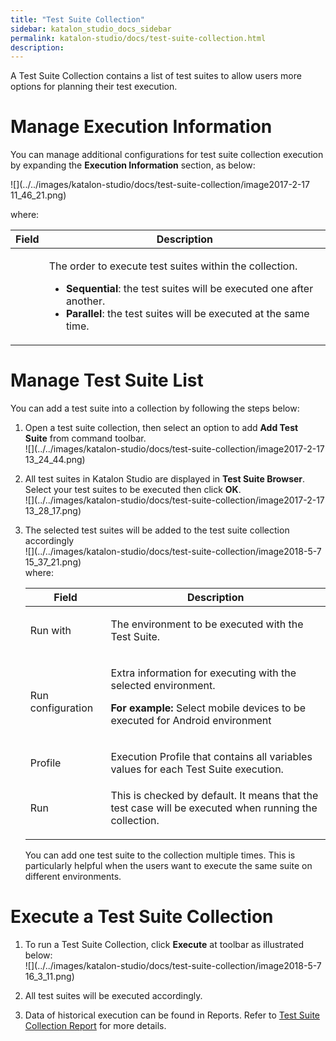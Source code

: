 ```yaml
---
title: "Test Suite Collection" 
sidebar: katalon_studio_docs_sidebar
permalink: katalon-studio/docs/test-suite-collection.html 
description: 
---
```

A Test Suite Collection contains a list of test suites to allow users more options for planning their test execution. 

Manage Execution Information
============================

You can manage additional configurations for test suite collection execution by expanding the **Execution Information** section, as below:

![](../../images/katalon-studio/docs/test-suite-collection/image2017-2-17 11_46_21.png)

where:

<table><thead><tr><th>Field</th><th>Description</th></tr></thead><tbody><tr><td><div><p><span><img></span></p></div></td><td><p>The order to execute test suites within the collection.</p><ul><li><strong>Sequential</strong>: the test suites will be executed one after another.</li><li><strong>Parallel</strong>: the test suites will be executed at the same time.</li></ul></td></tr></tbody></table>

Manage Test Suite List
======================

You can add a test suite into a collection by following the steps below:

1.  Open a test suite collection, then select an option to add **Add Test Suite** from command toolbar.  
    ![](../../images/katalon-studio/docs/test-suite-collection/image2017-2-17 13_24_44.png)  
      
    
2.  All test suites in Katalon Studio are displayed in **Test Suite Browser**. Select your test suites to be executed then click **OK**.  
    ![](../../images/katalon-studio/docs/test-suite-collection/image2017-2-17 13_28_17.png)  
      
    
3.  The selected test suites will be added to the test suite collection accordingly  
    ![](../../images/katalon-studio/docs/test-suite-collection/image2018-5-7 15_37_21.png)  
    where:
    
    <table><thead><tr><th>Field</th><th>Description</th></tr></thead><tbody><tr><td>Run with</td><td><div><p>The environment to be executed with the Test Suite.</p></div></td></tr><tr><td>Run configuration</td><td><div><p>Extra information for executing with the selected environment.</p><p><strong>For example:</strong> Select mobile devices to be executed for Android environment</p><p><span><img></span></p></div></td></tr><tr><td>Profile</td><td><a>Execution Profile</a> that contains all variables values for each Test Suite execution.</td></tr><tr><td>Run</td><td><p>This is checked by default. It means that the test case will be executed when running the collection.</p></td></tr></tbody></table>
    
      
    
    You can add one test suite to the collection multiple times. This is particularly helpful when the users want to execute the same suite on different environments.
    

Execute a Test Suite Collection
===============================

1.  To run a Test Suite Collection, click **Execute** at toolbar as illustrated below:  
    ![](../../images/katalon-studio/docs/test-suite-collection/image2018-5-7 16_3_11.png)  
      
    
2.  All test suites will be executed accordingly.
3.  Data of historical execution can be found in Reports. Refer to [Test Suite Collection Report](/display/KD/Test+Suite+Collection+Report) for more details.
